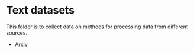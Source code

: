 # Text datasets

This folder is to collect data on methods for processing data from different sources.

* [Arxiv](arxiv)
